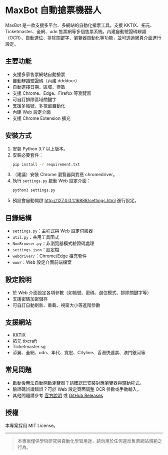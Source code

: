 # MaxBot 自動搶票機器人

MaxBot 是一款支援多平台、多網站的自動化搶票工具，支援 KKTIX、拓元、Ticketmaster、全網、udn 售票網等多個售票系統。內建自動驗證碼辨識（OCR）、自動選位、排除關鍵字、瀏覽器自動化等功能，並可透過網頁介面進行設定。

## 主要功能
- 支援多家售票網站自動搶票
- 自動辨識驗證碼（內建 ddddocr）
- 自動選擇日期、區域、票數
- 支援 Chrome、Edge、Firefox 等瀏覽器
- 可自訂排除區域關鍵字
- 支援多帳號、多視窗自動化
- 內建 Web 設定介面
- 支援 Chrome Extension 擴充

## 安裝方式
1. 安裝 Python 3.7 以上版本。
2. 安裝必要套件：
   ```bash
   pip install -r requirement.txt
   ```
3. （建議）安裝 Chrome 瀏覽器與對應 chromedriver。
4. 執行 `settings.py` 啟動 Web 設定介面：
   ```bash
   python3 settings.py
   ```
5. 預設會自動開啟 http://127.0.0.1:16888/settings.html 進行設定。

## 目錄結構
- `settings.py`：主程式與 Web 設定伺服器
- `util.py`：共用工具函式
- `NonBrowser.py`：非瀏覽器模式驗證碼處理
- `settings.json`：設定檔
- `webdriver/`：Chrome/Edge 擴充套件
- `www/`：Web 設定介面前端檔案

## 設定說明
- 於 Web 介面設定各項參數（如帳號、密碼、選位模式、排除關鍵字等）
- 支援密碼加密儲存
- 可自訂自動刷新、重載、視窗大小等進階參數

## 支援網站
- KKTIX
- 拓元 tixcraft
- Ticketmaster.sg
- 添翼、全網、udn、年代、寬宏、Cityline、香港快達票、澳門銀河等

## 常見問題
- 啟動後無法自動開啟瀏覽器？請確認已安裝對應瀏覽器與驅動程式。
- 驗證碼辨識錯誤？可於 Web 設定頁面調整 OCR 參數或手動輸入。
- 其他問題請參考 [官方說明](https://max-everyday.com/2018/03/tixcraft-bot/) 或 [GitHub Releases](https://github.com/max32002/tixcraft_bot/releases)

## 授權
本專案採用 MIT License。

---

> 本專案僅供學術研究與自動化學習用途，請勿用於任何違反售票網站規範之行為。

